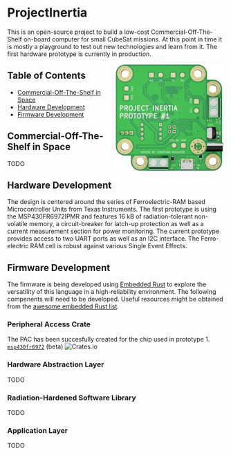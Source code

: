 # ProjectInertia
This is an open-source project to build a low-cost Commercial-Off-The-Shelf on-board computer for small CubeSat missions. At this point in time it is mostly a playground to test out new technologies and learn from it. The first hardware prototype is currently in production.

[<img src="https://github.com/chrismolli/ProjectInertia/raw/main/figures/banner.png" align="right" width="256">](https://github.com/chrismolli/ProjectInertia)

## Table of Contents
* [Commercial-Off-The-Shelf in Space](#commercial-off-the-shelf-in-space)
* [Hardware Development](#hardware-development)
* [Firmware Development](#firmware-development)

## Commercial-Off-The-Shelf in Space
TODO

## Hardware Development
The design is centered around the series of Ferroelectric-RAM based Microcontroller Units from Texas Instruments. The first prototype is using the MSP430FR6972IPMR and features 16 kB of radiation-tolerant non-volatile memory, a circuit-breaker for latch-up protection as well as a current measurement section for power monitoring. The current prototype provides access to two UART ports as well as an I2C interface. The Ferro-electric RAM cell is robust against various Single Event Effects.

## Firmware Development
The firmware is being developed using [Embedded Rust](http://www.rust-embedded.org) to explore the versatility of this language in a high-reliability environment. The following compenents will need to be developed. Useful resources might be obtained from the [awesome embedded Rust list](https://github.com/rust-embedded/awesome-embedded-rust).

### Peripheral Access Crate
The PAC has been succesfully created for the chip used in prototype 1.  
[`msp430fr6972`](https://crates.io/crates/msp430fr6972) (beta) ![Crates.io](https://img.shields.io/crates/v/msp430fr6972)

### Hardware Abstraction Layer
TODO

### Radiation-Hardened Software Library
TODO

### Application Layer
TODO
